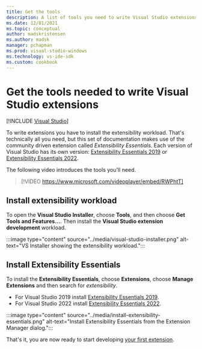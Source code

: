 ```yaml
---
title: Get the tools
description: A list of tools you need to write Visual Studio extensions and how to install them.
ms.date: 12/01/2021
ms.topic: conceptual
author: madskristensen
ms.author: madsk
manager: pchapman
ms.prod: visual-studio-windows
ms.technology: vs-ide-sdk
ms.custom: cookbook
---
```

# Get the tools needed to write Visual Studio extensions

 [!INCLUDE [Visual Studio](~/includes/applies-to-version/vs-not-mac.md)]

To write extensions you have to install the extensibility workload. That's technically all you need, but this set of documentation makes use of the community driven extension called *Extensibility Essentials*. Each version of Visual Studio has its own version: [Extensibility Essentials 2019](https://marketplace.visualstudio.com/items?itemName=MadsKristensen.ExtensibilityEssentials2019) or [Extensibility Essentials 2022](https://marketplace.visualstudio.com/items?itemName=MadsKristensen.ExtensibilityEssentials2022).

The following video introduces the tools you'll need.

> [!VIDEO https://www.microsoft.com/videoplayer/embed/RWPhtT]

## Install extensibility workload

To open the **Visual Studio Installer**, choose **Tools**, and then choose **Get Tools and Features...**. Then install the **Visual Studio extension development** workload.

:::image type="content" source="../media/visual-studio-installer.png" alt-text="VS Installer showing the extensibility workload.":::

## Install Extensibility Essentials
To install the **Extensibility Essentials**, choose **Extensions**, choose **Manage Extensions** and then search for *extensibility*.

* For Visual Studio 2019 install [Extensibility Essentials 2019](https://marketplace.visualstudio.com/items?itemName=MadsKristensen.ExtensibilityEssentials2019).
* For Visual Studio 2022 install [Extensibility Essentials 2022](https://marketplace.visualstudio.com/items?itemName=MadsKristensen.ExtensibilityEssentials2022).

:::image type="content" source="../media/install-extensibility-essentials.png" alt-text="Install Extensibility Essentials from the Extension Manager dialog.":::

That's it, you are now ready to start developing [your first extension](first-extension.md).
